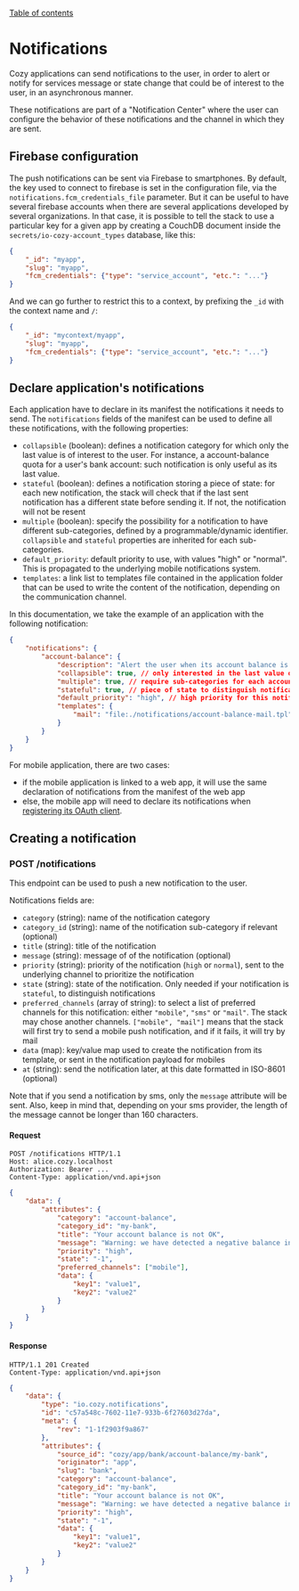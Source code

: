 [Table of contents](README.md#table-of-contents)

# Notifications

Cozy applications can send notifications to the user, in order to alert or
notify for services message or state change that could be of interest to the
user, in an asynchronous manner.

These notifications are part of a "Notification Center" where the user can
configure the behavior of these notifications and the channel in which they are
sent.
 

## Firebase configuration

The push notifications can be sent via Firebase to smartphones. By default, the
key used to connect to firebase is set in the configuration file, via the
`notifications.fcm_credentials_file` parameter. But it can be useful to have
several firebase accounts when there are several applications developed by
several organizations. In that case, it is possible to tell the stack to use a
particular key for a given app by creating a CouchDB document inside the
`secrets/io-cozy-account_types` database, like this:

```json
{
    "_id": "myapp",
    "slug": "myapp",
    "fcm_credentials": {"type": "service_account", "etc.": "..."}
}
```

And we can go further to restrict this to a context, by prefixing the `_id`
with the context name and `/`:

```json
{
    "_id": "mycontext/myapp",
    "slug": "myapp",
    "fcm_credentials": {"type": "service_account", "etc.": "..."}
}
```

## Declare application's notifications

Each application have to declare in its manifest the notifications it needs to
send. The `notifications` fields of the manifest can be used to define all these
notifications, with the following properties:

-   `collapsible` (boolean): defines a notification category for which only the
    last value is of interest to the user. For instance, a account-balance quota
    for a user's bank account: such notification is only useful as its last
    value.
-   `stateful` (boolean): defines a notification storing a piece of state: for
    each new notification, the stack will check that if the last sent notification
    has a different state before sending it. If not, the notification will not
    be resent
-   `multiple` (boolean): specify the possibility for a notification to have
    different sub-categories, defined by a programmable/dynamic identifier.
    `collapsible` and `stateful` properties are inherited for each sub-
    categories.
-   `default_priority`: default priority to use, with values "high" or "normal".
    This is propagated to the underlying mobile notifications system.
-   `templates`: a link list to templates file contained in the application
    folder that can be used to write the content of the notification, depending
    on the communication channel.

In this documentation, we take the example of an application with the following
notification:

```json
{
    "notifications": {
        "account-balance": {
            "description": "Alert the user when its account balance is negative",
            "collapsible": true, // only interested in the last value of the notification
            "multiple": true, // require sub-categories for each account
            "stateful": true, // piece of state to distinguish notifications
            "default_priority": "high", // high priority for this notification
            "templates": {
                "mail": "file:./notifications/account-balance-mail.tpl"
            }
        }
    }
}
```

For mobile application, there are two cases:

- if the mobile application is linked to a web app, it will use the same
  declaration of notifications from the manifest of the web app
- else, the mobile app will need to declare its notifications when
  [registering its OAuth client](https://docs.cozy.io/en/cozy-stack/auth/#post-authregister).

## Creating a notification

### POST /notifications

This endpoint can be used to push a new notification to the user.

Notifications fields are:

-   `category` (string): name of the notification category
-   `category_id` (string): name of the notification sub-category if relevant (optional)
-   `title` (string): title of the notification
-   `message` (string): message of of the notification (optional)
-   `priority` (string): priority of the notification (`high` or `normal`), sent
    to the underlying channel to prioritize the notification
-   `state` (string): state of the notification. Only needed if your 
    notification is `stateful`, to distinguish notifications
-   `preferred_channels` (array of string): to select a list of preferred
    channels for this notification: either `"mobile"`, `"sms"` or `"mail"`. The
    stack may chose another channels. `["mobile", "mail"]` means that the stack
    will first try to send a mobile push notification, and if it fails, it will
    try by mail
-   `data` (map): key/value map used to create the notification from its
    template, or sent in the notification payload for mobiles
-   `at` (string): send the notification later, at this date formatted in
    ISO-8601 (optional)

Note that if you send a notification by sms, only the `message` attribute 
will be sent. Also, keep in mind that, depending on your sms provider, the length 
of the message cannot be longer than 160 characters. 

#### Request

```http
POST /notifications HTTP/1.1
Host: alice.cozy.localhost
Authorization: Bearer ...
Content-Type: application/vnd.api+json
```

```json
{
    "data": {
        "attributes": {
            "category": "account-balance",
            "category_id": "my-bank",
            "title": "Your account balance is not OK",
            "message": "Warning: we have detected a negative balance in your my-bank",
            "priority": "high",
            "state": "-1",
            "preferred_channels": ["mobile"],
            "data": {
                "key1": "value1",
                "key2": "value2"
            }
        }
    }
}
```

#### Response

```http
HTTP/1.1 201 Created
Content-Type: application/vnd.api+json
```

```json
{
    "data": {
        "type": "io.cozy.notifications",
        "id": "c57a548c-7602-11e7-933b-6f27603d27da",
        "meta": {
            "rev": "1-1f2903f9a867"
        },
        "attributes": {
            "source_id": "cozy/app/bank/account-balance/my-bank",
            "originator": "app",
            "slug": "bank",
            "category": "account-balance",
            "category_id": "my-bank",
            "title": "Your account balance is not OK",
            "message": "Warning: we have detected a negative balance in your my-bank",
            "priority": "high",
            "state": "-1",
            "data": {
                "key1": "value1",
                "key2": "value2"
            }
        }
    }
}
```
